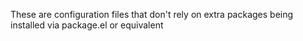 These are configuration files that don't rely on extra packages being installed via package.el or equivalent